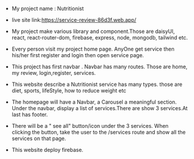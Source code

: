 * My project name : Nutritionist
* live site link:https://service-review-86d3f.web.app/
* My project make various library and component.Those are daisyUI, react, react-router-dom, firebase,
    express, node, mongodb, tailwind etc.

* Every person visit my project home page. AnyOne get service then his/her first register and
 login then open service page.

* This project has first navbar . Navbar has many routes. Those are home, my review, login,register, services.

* This website describe a Nutritionist service has many types. those are diet, sports, lifeStyle, how to reduce weight etc

* The homepage will have a Navbar, a Carousel a meaningful section. Under the navbar, display a list of services.There are show 3 services.At last has footer.

* There will be a " see all" button/icon under the 3 services. When clicking the button, take the user to the /services route and show all the services on that page.

* This website deploy firebase.

